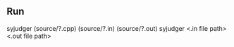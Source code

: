 ## Run

syjudger (source/?.cpp) (source/?.in) (source/?.out)
syjudger <program name path> <.in file path> <.out file path>
